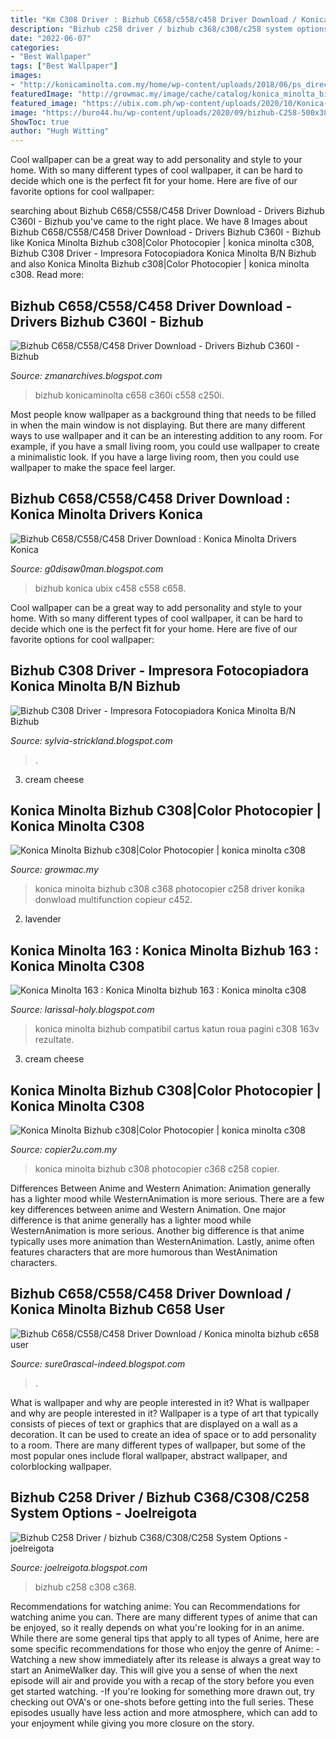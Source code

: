 ```yaml
---
title: "Km C308 Driver : Bizhub C658/c558/c458 Driver Download / Konica Minolta Bizhub C658 User"
description: "Bizhub c258 driver / bizhub c368/c308/c258 system options"
date: "2022-06-07"
categories:
- "Best Wallpaper"
tags: ["Best Wallpaper"]
images:
- "http://konicaminolta.com.my/home/wp-content/uploads/2018/06/ps_direct_pic02.jpg"
featuredImage: "http://growmac.my/image/cache/catalog/konica_minolta_bizhub_copier/konica_minolta_bizhub_c308_color_copier_malaysia-800x788.jpg"
featured_image: "https://ubix.com.ph/wp-content/uploads/2020/10/Konica-Minolta-bizhub-C658-C558-C458-Featured.jpg"
image: "https://buro44.hu/wp-content/uploads/2020/09/bizhub-C258-500x383.jpg"
ShowToc: true
author: "Hugh Witting"
---
```



Cool wallpaper can be a great way to add personality and style to your home. With so many different types of cool wallpaper, it can be hard to decide which one is the perfect fit for your home. Here are five of our favorite options for cool wallpaper: 

	

		
searching about Bizhub C658/C558/C458 Driver Download - Drivers Bizhub C360I - Bizhub you've came to the right place. We have 8 Images about Bizhub C658/C558/C458 Driver Download - Drivers Bizhub C360I - Bizhub like Konica Minolta Bizhub c308|Color Photocopier | konica minolta c308, Bizhub C308 Driver - Impresora Fotocopiadora Konica Minolta B/N Bizhub and also Konica Minolta Bizhub c308|Color Photocopier | konica minolta c308. Read more:
		
    
## Bizhub C658/C558/C458 Driver Download - Drivers Bizhub C360I - Bizhub

<img loading=lazy src="https://www.konicaminolta.vn/business/wp-content/uploads/2017/08/0002-2.jpg" onerror="this.onerror=null;this.src='https://tse1.mm.bing.net/th?id=OIP.Tikp0FU2xQ7lDzaT2aEWWQHaKe&amp;pid=15.1';" alt="Bizhub C658/C558/C458 Driver Download - Drivers Bizhub C360I - Bizhub">

_Source: zmanarchives.blogspot.com_

>bizhub konicaminolta c658 c360i c558 c250i. 

	

Most people know wallpaper as a background thing that needs to be filled in when the main window is not displaying. But there are many different ways to use wallpaper and it can be an interesting addition to any room. For example, if you have a small living room, you could use wallpaper to create a minimalistic look. If you have a large living room, then you could use wallpaper to make the space feel larger.

    
## Bizhub C658/C558/C458 Driver Download : Konica Minolta Drivers Konica

<img loading=lazy src="https://ubix.com.ph/wp-content/uploads/2020/10/Konica-Minolta-bizhub-C658-C558-C458-Featured.jpg" onerror="this.onerror=null;this.src='https://tse2.mm.bing.net/th?id=OIP.tFUkGaRSvJsSWsRyj0ieKAHaFS&amp;pid=15.1';" alt="Bizhub C658/C558/C458 Driver Download : Konica Minolta Drivers Konica">

_Source: g0disaw0man.blogspot.com_

>bizhub konica ubix c458 c558 c658. 

	

Cool wallpaper can be a great way to add personality and style to your home. With so many different types of cool wallpaper, it can be hard to decide which one is the perfect fit for your home. Here are five of our favorite options for cool wallpaper: 

    
## Bizhub C308 Driver - Impresora Fotocopiadora Konica Minolta B/N Bizhub

<img loading=lazy src="https://www.precisionroller.com/img/N0651.wh.jpg" onerror="this.onerror=null;this.src='https://tse3.mm.bing.net/th?id=OIP.miIPe1JO6-0EanwizKqgsQHaHa&amp;pid=15.1';" alt="Bizhub C308 Driver - Impresora Fotocopiadora Konica Minolta B/N Bizhub">

_Source: sylvia-strickland.blogspot.com_

>. 

	

3. cream cheese 

    
## Konica Minolta Bizhub C308|Color Photocopier | Konica Minolta C308

<img loading=lazy src="http://growmac.my/image/cache/catalog/konica_minolta_bizhub_copier/konica_minolta_bizhub_c308_color_copier_malaysia-800x788.jpg" onerror="this.onerror=null;this.src='https://tse1.mm.bing.net/th?id=OIP.olQkpYrlWiqH6x1GtZrl3AHaHS&amp;pid=15.1';" alt="Konica Minolta Bizhub c308|Color Photocopier | konica minolta c308">

_Source: growmac.my_

>konica minolta bizhub c308 c368 photocopier c258 driver konika donwload multifunction copieur c452. 

	

2. lavender 

    
## Konica Minolta 163 : Konica Minolta Bizhub 163 : Konica Minolta C308

<img loading=lazy src="http://roua.ro/25398/cartus-toner-compatibil-konica-minolta-katun.jpg" onerror="this.onerror=null;this.src='https://tse2.mm.bing.net/th?id=OIP.L7xkBf4BIwNjEHPLZpLl0wHaHa&amp;pid=15.1';" alt="Konica Minolta 163 : Konica Minolta bizhub 163 : Konica minolta c308">

_Source: larissal-holy.blogspot.com_

>konica minolta bizhub compatibil cartus katun roua pagini c308 163v rezultate. 

	

3. cream cheese 

    
## Konica Minolta Bizhub C308|Color Photocopier | Konica Minolta C308

<img loading=lazy src="http://copier2u.com.my/image/cache/catalog/konica_minolta_bizhub_copier/konica_minolta_bizhub_c308_color_copier_malaysia-800x788.jpg" onerror="this.onerror=null;this.src='https://tse3.mm.bing.net/th?id=OIP.AHnG-VD2nqCYXBFVrY-ybAHaHS&amp;pid=15.1';" alt="Konica Minolta Bizhub c308|Color Photocopier | konica minolta c308">

_Source: copier2u.com.my_

>konica minolta bizhub c308 photocopier c368 c258 copier. 

	

Differences Between Anime and Western Animation: Animation generally has a lighter mood while WesternAnimation is more serious.
There are a few key differences between anime and Western Animation. One major difference is that anime generally has a lighter mood while WesternAnimation is more serious. Another big difference is that anime typically uses more animation than WesternAnimation. Lastly, anime often features characters that are more humorous than WestAnimation characters.

    
## Bizhub C658/C558/C458 Driver Download / Konica Minolta Bizhub C658 User

<img loading=lazy src="http://konicaminolta.com.my/home/wp-content/uploads/2018/06/ps_direct_pic02.jpg" onerror="this.onerror=null;this.src='https://tse4.mm.bing.net/th?id=OIP.zxU6qezewTQ0UfuBWmyqrAHaC6&amp;pid=15.1';" alt="Bizhub C658/C558/C458 Driver Download / Konica minolta bizhub c658 user">

_Source: sure0rascal-indeed.blogspot.com_

>. 

	

What is wallpaper and why are people interested in it?
What is wallpaper and why are people interested in it?
Wallpaper is a type of art that typically consists of pieces of text or graphics that are displayed on a wall as a decoration. It can be used to create an idea of space or to add personality to a room. There are many different types of wallpaper, but some of the most popular ones include floral wallpaper, abstract wallpaper, and colorblocking wallpaper.

    
## Bizhub C258 Driver / Bizhub C368/C308/C258 System Options - Joelreigota

<img loading=lazy src="https://buro44.hu/wp-content/uploads/2020/09/bizhub-C258-500x383.jpg" onerror="this.onerror=null;this.src='https://tse3.mm.bing.net/th?id=OIP._XOVdXVxuvcXFvRKyXpVCAHaFr&amp;pid=15.1';" alt="Bizhub C258 Driver / bizhub C368/C308/C258 System Options - joelreigota">

_Source: joelreigota.blogspot.com_

>bizhub c258 c308 c368. 

	

Recommendations for watching anime: You can
Recommendations for watching anime you can. There are many different types of anime that can be enjoyed, so it really depends on what you're looking for in an anime. While there are some general tips that apply to all types of Anime, here are some specific recommendations for those who enjoy the genre of Anime: 
-Watching a new show immediately after its release is always a great way to start an AnimeWalker day. This will give you a sense of when the next episode will air and provide you with a recap of the story before you even get started watching. 
-If you're looking for something more drawn out, try checking out OVA's or one-shots before getting into the full series. These episodes usually have less action and more atmosphere, which can add to your enjoyment while giving you more closure on the story.

